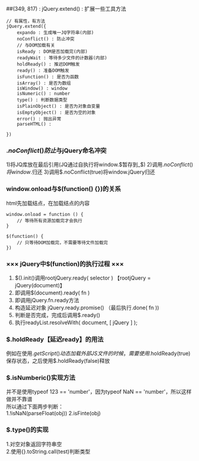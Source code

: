##(349, 817) : jQuery.extend() : 扩展一些工具方法
```
// 有属性，有方法
jQuery.extend({
    expando : 生成唯一JQ字符串(内部)
    noConflict() : 防止冲突
    // 与DOM加载有关
    isReady : DOM是否加载完(内部)
    readyWait : 等待多少文件的计数器(内部)
    holdReady() : 推迟DOM触发
    ready() : 准备DOM触发
    isFunction() : 是否为函数
    isArray() : 是否为数组
    isWindow() : window
    isNumeric() : number
    type() : 判断数据类型
    isPlainObject() : 是否为对象自变量
    isEmptyObject() : 是否为空的对象
    error() : 抛出异常
    parseHTML() : 

})
```

### $.noConflict()防止$与jQuery命名冲突
1)将JQ库放在最后引用(JQ通过自执行将window.$暂存到_$)
2)调用$.noConflict()将window.$归还
3)调用$.noConflict(true)将window.jQuery归还

### window.onload与$(function() {})的关系
html先加载结点，在加载结点的内容
```
window.onload = function () {
    // 等待所有资源加载完才会执行
}

$(function() {
    // 只等待DOM加载完，不需要等待文件加载完
})
```

### ××× jQuery中$(function)的执行过程 ×××
1) $().init()调用rootjQuery.ready( selector ) 【rootjQuery = jQuery(document)】 
2) 即调用$(document).ready( fn )  
3) 即调用jQuery.fn.ready方法  
4) 构造延迟对象 jQuery.ready.promise()   （最后执行.done( fn ))  
5) 判断是否完成，完成后调用$.ready()  
6) 执行readyList.resolveWith( document, [ jQuery ] );  

### $.holdReady【延迟ready】的用法
例如在使用$.getScript()动态加载外部JS文件的时候，需要使用$.holdReady(true)保存状态，之后使用$.holdReady(false)释放

### $.isNumberic()实现方法
并不是使用typeof 123 == 'number'，因为typeof NaN == 'number'，所以这样做并不靠谱  
所以通过下面两步判断：  
    1.!isNaN(parseFloat(obj))
    2.isFinte(obj)

### $.type()的实现
1.对空对象返回字符串空  
2.使用{}.toString.call(test)判断类型  